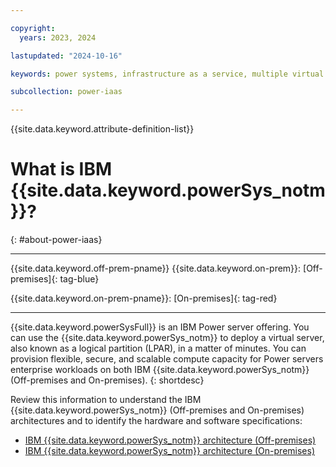 ```yaml
---

copyright:
  years: 2023, 2024

lastupdated: "2024-10-16"

keywords: power systems, infrastructure as a service, multiple virtual servers, hybrid cloud environment, linux, aix, ibm i,

subcollection: power-iaas

---
```


{{site.data.keyword.attribute-definition-list}}


# What is IBM {{site.data.keyword.powerSys_notm}}?
{: #about-power-iaas}

---



{{site.data.keyword.off-prem-pname}} {{site.data.keyword.on-prem}}: [Off-premises]{: tag-blue}


{{site.data.keyword.on-prem-pname}}: [On-premises]{: tag-red}




---


{{site.data.keyword.powerSysFull}} is an IBM Power server offering. You can use the {{site.data.keyword.powerSys_notm}} to deploy a virtual server, also known as a logical partition (LPAR), in a matter of minutes. You can provision flexible, secure, and scalable compute capacity for Power servers enterprise workloads on both IBM {{site.data.keyword.powerSys_notm}} (Off-premises and On-premises).
{: shortdesc}


Review this information to understand the IBM {{site.data.keyword.powerSys_notm}} (Off-premises and On-premises) architectures and to identify the hardware and software specifications:

* [IBM {{site.data.keyword.powerSys_notm}} architecture (Off-premises)](/docs/power-iaas?topic=power-iaas-on-cloud-architecture)
* [IBM {{site.data.keyword.powerSys_notm}} architecture (On-premises)](/docs/power-iaas?topic=power-iaas-private-cloud-architecture)
